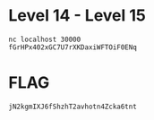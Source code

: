 # Level 14 - Level 15 


```
nc localhost 30000
fGrHPx402xGC7U7rXKDaxiWFTOiF0ENq
```

# FLAG 

```
jN2kgmIXJ6fShzhT2avhotn4Zcka6tnt
```
